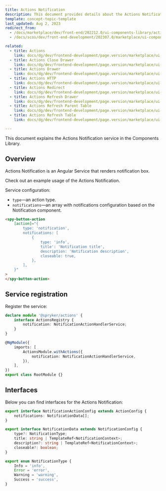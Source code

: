 ```yaml
---
title: Actions Notification
description: This document provides details about the Actions Notification service in the Components Library.
template: concept-topic-template
last_updated: Aug 2, 2023
redirect_from:
  - /docs/marketplace/dev/front-end/202212.0/ui-components-library/actions/actions-notification.html
  - /docs/scos/dev/front-end-development/202307.0/marketplace/ui-components-library/actions/actions-notification.html

related:
  - title: Actions
    link: docs/dg/dev/frontend-development/page.version/marketplace/ui-components-library/actions/ui-components-library-actions.html
  - title: Actions Close Drawer
    link: docs/dg/dev/frontend-development/page.version/marketplace/ui-components-library/actions/actions-close-drawer.html
  - title: Actions Drawer
    link: docs/dg/dev/frontend-development/page.version/marketplace/ui-components-library/actions/actions-drawer.html
  - title: Actions HTTP
    link: docs/dg/dev/frontend-development/page.version/marketplace/ui-components-library/actions/actions-http.html
  - title: Actions Redirect
    link: docs/dg/dev/frontend-development/page.version/marketplace/ui-components-library/actions/actions-redirect.html
  - title: Actions Refresh Drawer
    link: docs/dg/dev/frontend-development/page.version/marketplace/ui-components-library/actions/actions-refresh-drawer.html
  - title: Actions Refresh Parent Table
    link: docs/dg/dev/frontend-development/page.version/marketplace/ui-components-library/actions/actions-refresh-parent-table.html
  - title: Actions Refresh Table
    link: docs/dg/dev/frontend-development/page.version/marketplace/ui-components-library/actions/actions-refresh-table.html

---
```


This document explains the Actions Notification service in the Components Library.

## Overview

Actions Notification is an Angular Service that renders notification box.

Check out an example usage of the Actions Notification.

Service configuration:

- `type`—an action type.  
- `notifications`—an array with notifications configuration based on the Notification component.  

```html
<spy-button-action
    [action]="{
        type: 'notification',
        notifications: [
            {
                type: 'info',
                title': 'Notification title',
                description: 'Notification description',
                closeable: true,
            },
        ],
    }"
>
</spy-button-action>
```

## Service registration

Register the service:

```ts
declare module '@spryker/actions' {
    interface ActionsRegistry {
        notification: NotificationActionHandlerService;
    }
}

@NgModule({
    imports: [
        ActionsModule.withActions({
            notification: NotificationActionHandlerService,
        }),
    ],
})
export class RootModule {}
```

## Interfaces

Below you can find interfaces for the Actions Notification:

```ts
export interface NotificationActionConfig extends ActionConfig {
    notifications: NotificationData[];
}

export interface NotificationData extends NotificationConfig {
    type?: NotificationType;
    title: string | TemplateRef<NotificationContext>;
    description?: string | TemplateRef<NotificationContext>;
    closeable?: boolean;
}

export enum NotificationType {
    Info = 'info',
    Error = 'error',
    Warning = 'warning',
    Success = 'success',
}
```
